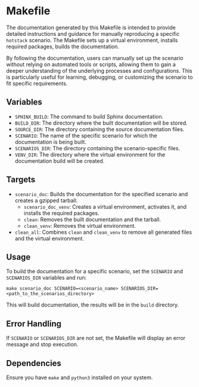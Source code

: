 <!--
// Assisted by watsonx Code Assistant
// Code generated by WCA@IBM in this programming language is not approved for
// use in IBM product development.
-->
# Makefile

The documentation generated by this Makefile is intended to provide detailed
instructions and guidance for manually reproducing a specific  `hotstack`
scenario. The Makefile sets up a virtual environment, installs required
packages, builds the documentation.

By following the documentation, users can manually set up the scenario without
relying on automated tools or scripts, allowing them to gain a deeper
understanding of the underlying processes and configurations. This is
particularly useful for learning, debugging, or customizing the scenario to
fit specific requirements.

## Variables

- `SPHINX_BUILD`: The command to build Sphinx documentation.
- `BUILD_DIR`: The directory where the built documentation will be stored.
- `SOURCE_DIR`: The directory containing the source documentation files.
- `SCENARIO`: The name of the specific scenario for which the documentation is
  being built.
- `SCENARIOS_DIR`: The directory containing the scenario-specific files.
- `VENV_DIR`: The directory where the virtual environment for the documentation
  build will be created.

## Targets

- `scenario_doc`: Builds the documentation for the specified scenario and
  creates a gzipped tarball.
  - `scenario_doc_venv`: Creates a virtual environment, activates it, and
    installs the required packages.
  - `clean`: Removes the built documentation and the tarball.
  - `clean_venv`: Removes the virtual environment.
- `clean_all`: Combines `clean` and `clean_venv` to remove all generated files
  and the virtual environment.

## Usage

To build the documentation for a specific scenario, set the `SCENARIO` and
`SCENARIOS_DIR` variables and run:

```shell
make scenario_doc SCENARIO=<scenario_name> SCENARIOS_DIR=<path_to_the_scenarios_directory>
```

This will build documentation, the results will be in the `build` directory.

## Error Handling

If `SCENARIO` or `SCENARIOS_DIR` are not set, the Makefile will display an
error message and stop execution.

## Dependencies

Ensure you have `make` and `python3` installed on your system.
